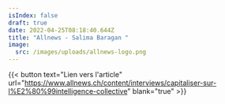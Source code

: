 ```yaml
---
isIndex: false
draft: true
date: 2022-04-25T08:18:40.644Z
title: "Allnews - Salima Baragan "
image:
  src: /images/uploads/allnews-logo.png
---
```

{{< button text="Lien vers l'article" url="https://www.allnews.ch/content/interviews/capitaliser-sur-l%E2%80%99intelligence-collective" blank="true" >}}